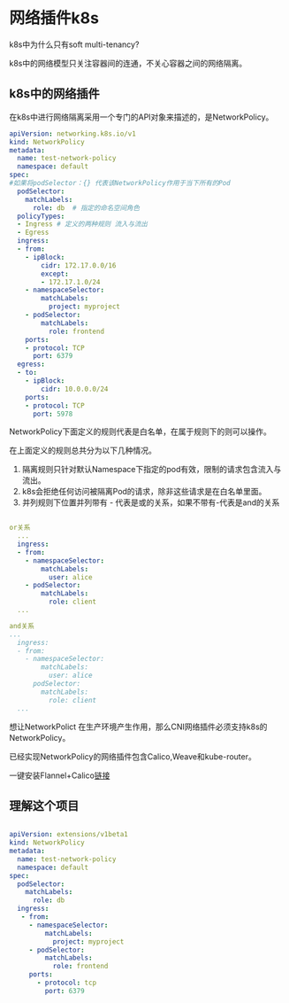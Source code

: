 # 网络插件k8s

k8s中为什么只有soft multi-tenancy?

k8s中的网络模型只关注容器间的连通，不关心容器之间的网络隔离。

## k8s中的网络插件

在k8s中进行网络隔离采用一个专门的API对象来描述的，是NetworkPolicy。

```yml
apiVersion: networking.k8s.io/v1
kind: NetworkPolicy
metadata:
  name: test-network-policy
  namespace: default
spec:
#如果将podSelector：{} 代表该NetworkPolicy作用于当下所有的Pod
  podSelector:
    matchLabels:
      role: db  # 指定的命名空间角色
  policyTypes:
  - Ingress # 定义的两种规则 流入与流出
  - Egress
  ingress:
  - from:
    - ipBlock:
        cidr: 172.17.0.0/16
        except:
        - 172.17.1.0/24
    - namespaceSelector:
        matchLabels:
          project: myproject
    - podSelector:
        matchLabels:
          role: frontend
    ports:
    - protocol: TCP
      port: 6379
  egress:
  - to:
    - ipBlock:
        cidr: 10.0.0.0/24
    ports:
    - protocol: TCP
      port: 5978
```

NetworkPolicy下面定义的规则代表是白名单，在属于规则下的则可以操作。

在上面定义的规则总共分为以下几种情况。
1. 隔离规则只针对默认Namespace下指定的pod有效，限制的请求包含流入与流出。
2. k8s会拒绝任何访问被隔离Pod的请求，除非这些请求是在白名单里面。
3. 并列规则下位置并列带有 - 代表是或的关系，如果不带有-代表是and的关系

```yml 
  
or关系
  ...
  ingress:
  - from:
    - namespaceSelector:
        matchLabels:
          user: alice
    - podSelector:
        matchLabels:
          role: client
  ...

and关系
...
  ingress:
  - from:
    - namespaceSelector:
        matchLabels:
          user: alice
      podSelector:
        matchLabels:
          role: client
  ...

```

想让NetworkPolict 在生产环境产生作用，那么CNI网络插件必须支持k8s的 NetworkPolicy。

已经实现NetworkPolicy的网络插件包含Calico,Weave和kube-router。

一键安装Flannel+Calico[链接](https://docs.projectcalico.org/v3.2/getting-started/kubernetes/installation/flannel)

## 理解这个项目

```yml

apiVersion: extensions/v1beta1
kind: NetworkPolicy
metadata:
  name: test-network-policy
  namespace: default
spec:
  podSelector:
    matchLabels:
      role: db
  ingress:
   - from:
     - namespaceSelector:
         matchLabels:
           project: myproject
     - podSelector:
         matchLabels:
           role: frontend
     ports:
       - protocol: tcp
         port: 6379

```
